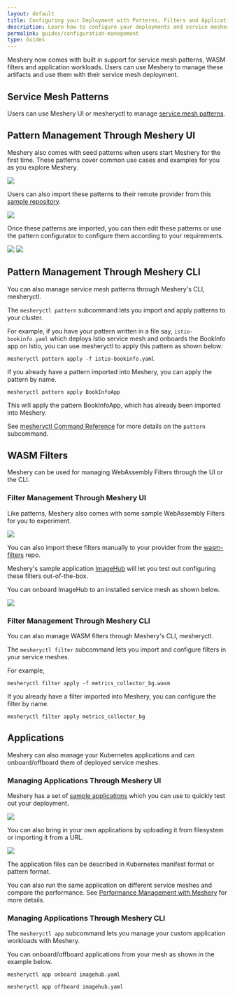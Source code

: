 ```yaml
---
layout: default
title: Configuring your Deployment with Patterns, Filters and Applications
description: Learn how to configure your deployments and service meshes
permalink: guides/configuration-management
type: Guides
---
```


Meshery now comes with built in support for service mesh patterns, WASM filters and application workloads. Users can use Meshery to manage these artifacts and use them with their service mesh deployment.

## Service Mesh Patterns

Users can use Meshery UI or mesheryctl to manage [service mesh patterns](../functionality/patterns.md).

## Pattern Management Through Meshery UI

Meshery also comes with seed patterns when users start Meshery for the first time. These patterns cover common use cases and examples for you as you explore Meshery.

<img src="{{ site.baseurl }}/assets/img/configuration-management/meshery-patterns.png" />

Users can also import these patterns to their remote provider from this [sample repository](https://github.com/service-mesh-patterns/service-mesh-patterns/tree/master/samples).

<img src="{{ site.baseurl }}/assets/img/configuration-management/pattern-import.png" />

Once these patterns are imported, you can then edit these patterns or use the pattern configurator to configure them according to your requirements.

<img src="{{ site.baseurl }}/assets/img/configuration-management/pattern-configure-button.png" />

<img src="{{ site.baseurl }}/assets/img/configuration-management/pattern-configure.png" />

## Pattern Management Through Meshery CLI

You can also manage service mesh patterns through Meshery's CLI, mesheryctl.

The `mesheryctl pattern` subcommand lets you import and apply patterns to your cluster.

For example, if you have your pattern written in a file say, `istio-bookinfo.yaml` which deploys Istio service mesh and onboards the BookInfo app on Istio, you can use mesheryctl to apply this pattern as shown below:

```
mesheryctl pattern apply -f istio-bookinfo.yaml
```

If you already have a pattern imported into Meshery, you can apply the pattern by name.

```
mesheryctl pattern apply BookInfoApp
```

This will apply the pattern BookInfoApp, which has already been imported into Meshery.

See [mesheryctl Command Reference](../reference/mesheryctl/subcommands/mesheryctl-pattern-apply.md) for more details on the `pattern` subcommand.

## WASM Filters

Meshery can be used for managing WebAssembly Filters through the UI or the CLI.

### Filter Management Through Meshery UI

Like patterns, Meshery also comes with some sample WebAssembly Filters for you to experiment.

<img src="{{ site.baseurl }}/assets/img/configuration-management/meshery-filters.png" />

You can also import these filters manually to your provider from the [wasm-filters](https://github.com/layer5io/wasm-filters) repo.

Meshery's sample application [ImageHub](./deploying-sample-apps.md#imagehub) will let you test out configuring these filters out-of-the-box.

You can onboard ImageHub to an installed service mesh as shown below.

<img src="{{ site.baseurl }}/assets/img/configuration-management/image-hub.png" />

### Filter Management Through Meshery CLI

You can also manage WASM filters through Meshery's CLI, mesheryctl.

The `mesheryctl filter` subcommand lets you import and configure filters in your service meshes.

For example,

```
mesheryctl filter apply -f metrics_collector_bg.wasm
```

If you already have a filter imported into Meshery, you can configure the filter by name.

```
mesheryctl filter apply metrics_collector_bg
```

## Applications

Meshery can also manage your Kubernetes applications and can onboard/offboard them of deployed service meshes.

### Managing Applications Through Meshery UI

Meshery has a set of [sample applications](./deploying-sample-apps.md) which you can use to quickly test out your deployment.

<img src="{{ site.baseurl }}/assets/img/configuration-management/meshery-applications-seeded.png" />

You can also bring in your own applications by uploading it from filesystem or importing it from a URL.

<img src="{{ site.baseurl }}/assets/img/configuration-management/meshery-applications.png" />

The application files can be described in Kubernetes manifest format or pattern format.

You can also run the same application on different service meshes and compare the performance. See [Performance Management with Meshery](performance-management.md) for more details.

### Managing Applications Through Meshery CLI

The `mesheryctl app` subcommand lets you manage your custom application workloads with Meshery.

You can onboard/offboard applications from your mesh as shown in the example below.

```
mesheryctl app onboard imagehub.yaml
```

```
mesheryctl app offboard imagehub.yaml
```
